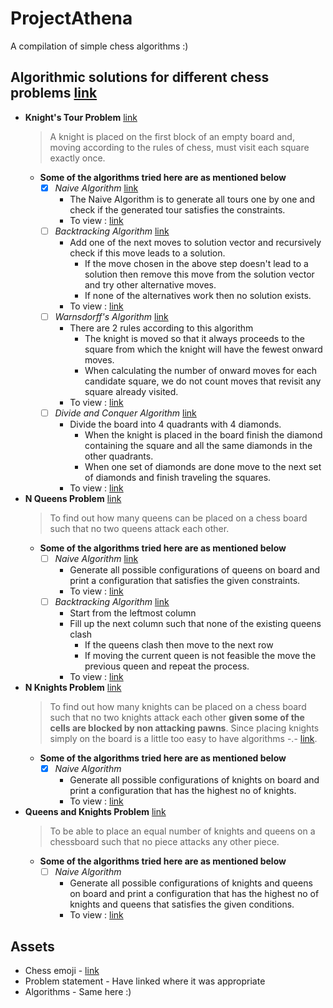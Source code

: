 # ProjectAthena
A compilation of simple chess algorithms :)

## Algorithmic solutions for different chess problems [link](https://www.geeksforgeeks.org/tag/chessboard-problems/)
- **Knight's Tour Problem** [link](https://en.wikipedia.org/wiki/Knight's_tour)
    > A knight is placed on the first block of an empty board and, moving according to the rules of chess, must visit each square exactly once.
    - **Some of the algorithms tried here are as mentioned below**
        - [x] *Naive Algorithm* [link](https://www.geeksforgeeks.org/the-knights-tour-problem-backtracking-1/)
            - The Naive Algorithm is to generate all tours one by one and check if the generated tour satisfies the constraints.
            - To view : [link](https://justyouraverageonion.github.io/ProjectAthena/nt-naive.html)
        - [ ] *Backtracking Algorithm* [link](https://www.geeksforgeeks.org/the-knights-tour-problem-backtracking-1/)
            - Add one of the next moves to solution vector and recursively check if this move leads to a solution.
                - If the move chosen in the above step doesn't lead to a solution then remove this move from the solution vector and try other alternative moves.
                - If none of the alternatives work then no solution exists.
            - To view : [link](https://justyouraverageonion.github.io/ProjectAthena/nt-bactrack.html)
        - [ ] *Warnsdorff's Algorithm* [link](https://www.geeksforgeeks.org/warnsdorffs-algorithm-knights-tour-problem/)
            - There are 2 rules according to this algorithm
                - The knight is moved so that it always proceeds to the square from which the knight will have the fewest onward moves.
                - When calculating the number of onward moves for each candidate square, we do not count moves that revisit any square already visited.
            - To view : [link](https://justyouraverageonion.github.io/ProjectAthena/nt-warnsdorff.html)
        - [ ] *Divide and Conquer Algorithm* [link](https://www.youtube.com/watch?v=9fSFC00ZKPg)
            - Divide the board into 4 quadrants with 4 diamonds.
                - When the knight is placed in the board finish the diamond containing the square and all the same diamonds in the other quadrants.
                - When one set of diamonds are done move to the next set of diamonds and finish traveling the squares.
            - To view : [link](https://justyouraverageonion.github.io/ProjectAthena/nt-divideNconquer.html)
- **N Queens Problem** [link](https://en.wikipedia.org/wiki/Eight_queens_puzzle)
    > To find out how many queens can be placed on a chess board such that no two queens attack each other.
    - **Some of the algorithms tried here are as mentioned below**
        - [ ] *Naive Algorithm* [link](https://www.geeksforgeeks.org/n-queen-problem-backtracking-3/)
            - Generate all possible configurations of queens on board and print a configuration that satisfies the given constraints.
            - To view : [link](https://justyouraverageonion.github.io/ProjectAthena/nq-naive.html)
        - [ ] *Backtracking Algorithm* [link](https://www.geeksforgeeks.org/n-queen-problem-backtracking-3/)
            - Start from the leftmost column
            - Fill up the next column such that none of the existing queens clash 
                - If the queens clash then move to the next row
                - If moving the current queen is not feasible the move the previous queen and repeat the process.
            - To view : [link](https://justyouraverageonion.github.io/ProjectAthena/nq-bactrack.html)
- **N Knights Problem** [link](https://www.codechef.com/problems/KNIGHTS)
    > To find out how many knights can be placed on a chess board such that no two knights attack each other **given some of the cells are blocked by non attacking pawns**. Since placing knights simply on the board is a little too easy to have algorithms -.- [link](https://en.wikibooks.org/wiki/Chess/Puzzles/Placement/32_Knights/Solution).
    - **Some of the algorithms tried here are as mentioned below**
        - [x] *Naive Algorithm*
            - Generate all possible configurations of knights on board and print a configuration that has the highest no of knights.
            - To view : [link](https://justyouraverageonion.github.io/ProjectAthena/nn-naive.html)
- **Queens and Knights Problem** [link](http://vector.org.uk/art10003900)
    > To be able to place an equal number of knights and queens on a chessboard such that no piece attacks any other piece. 
    - **Some of the algorithms tried here are as mentioned below**
        - [ ] *Naive Algorithm*
            - Generate all possible configurations of knights and queens on board and print a configuration that has the highest no of knights and queens that satisfies the given conditions.
            - To view : [link](https://justyouraverageonion.github.io/ProjectAthena/qn-naive.html)

## Assets
- Chess emoji - [link](https://emojipedia.org/search/?q=chess)
- Problem statement - Have linked where it was appropriate
- Algorithms - Same here :)
